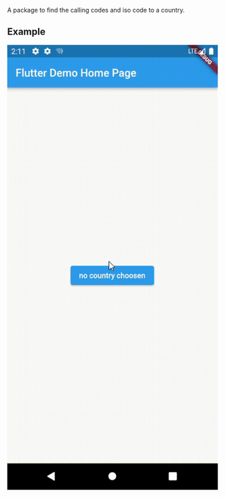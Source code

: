A package to find the calling codes and iso code to a country.

## Example

![example](https://github.com/alidev0/ptwcode_country_codes/blob/master/example/example/example_video.gif)